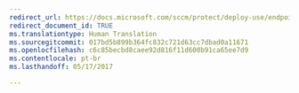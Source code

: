 ```yaml
---
redirect_url: https://docs.microsoft.com/sccm/protect/deploy-use/endpoint-protection-configure
redirect_document_id: TRUE
ms.translationtype: Human Translation
ms.sourcegitcommit: 017bd5b899b364fc832c721d63cc7dbad0a11671
ms.openlocfilehash: c6c85becbd8caee92d816f11d600b91ca65ee7d9
ms.contentlocale: pt-br
ms.lasthandoff: 05/17/2017

---
```


